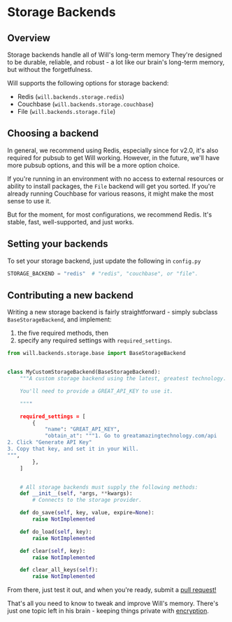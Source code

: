 # Storage Backends

## Overview
Storage backends handle all of Will's long-term memory  They're designed to be durable, reliable, and robust - a lot like our brain's long-term memory, but without the forgetfulness.

Will supports the following options for storage backend:

- Redis (`will.backends.storage.redis`)
- Couchbase (`will.backends.storage.couchbase`)
- File (`will.backends.storage.file`)

## Choosing a backend

In general, we recommend using Redis, especially since for v2.0, it's also required for pubsub to get Will working.  However, in the future, we'll have more pubsub options, and this will be a more option choice.

If you're running in an environment with no access to external resources or ability to install packages, the `File` backend will get you sorted.  If you're already running Couchbase for various reasons, it might make the most sense to use it.

But for the moment, for most configurations, we recommend Redis.  It's stable, fast, well-supported, and just works.


## Setting your backends

To set your storage backend, just update the following in `config.py`

```python
STORAGE_BACKEND = "redis"  # "redis", "couchbase", or "file".
```

## Contributing a new backend

Writing a new storage backend is fairly straightforward - simply subclass `BaseStorageBackend`, and implement:

1) the five required methods, then
2) specify any required settings with `required_settings`.


```python
from will.backends.storage.base import BaseStorageBackend


class MyCustomStorageBackend(BaseStorageBackend):
    """A custom storage backend using the latest, greatest technology.

    You'll need to provide a GREAT_API_KEY to use it.

    """"

    required_settings = [
        {
            "name": "GREAT_API_KEY",
            "obtain_at": """1. Go to greatamazingtechnology.com/api
2. Click "Generate API Key"
3. Copy that key, and set it in your Will.
""",
        },
    ]


    # All storage backends must supply the following methods:    
    def __init__(self, *args, **kwargs):
        # Connects to the storage provider.

    def do_save(self, key, value, expire=None):
        raise NotImplemented

    def do_load(self, key):
        raise NotImplemented

    def clear(self, key):
        raise NotImplemented

    def clear_all_keys(self):
        raise NotImplemented

```

From there, just test it out, and when you're ready, submit a [pull request!](https://github.com/skoczen/will/pulls)

That's all you need to know to tweak and improve Will's memory.  There's just one topic left in his brain - keeping things private with [encryption](/platform/encryption).